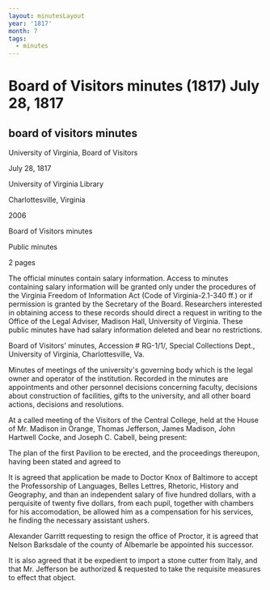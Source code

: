 ```yaml
---
layout: minutesLayout
year: '1817'
month: 7
tags:
  - minutes
---
```

Board of Visitors minutes (1817) July 28, 1817
==============================================

board of visitors minutes
-------------------------

University of Virginia, Board of Visitors

July 28, 1817

University of Virginia Library

Charlottesville, Virginia

2006

Board of Visitors minutes

Public minutes

2 pages

The official minutes contain salary information. Access to minutes containing salary information will be granted only under the procedures of the Virginia Freedom of Information Act (Code of Virginia-2.1-340 ff.) or if permission is granted by the Secretary of the Board. Researchers interested in obtaining access to these records should direct a request in writing to the Office of the Legal Adviser, Madison Hall, University of Virginia. These public minutes have had salary information deleted and bear no restrictions.

Board of Visitors' minutes, Accession # RG-1/1/, Special Collections Dept., University of Virginia, Charlottesville, Va.

Minutes of meetings of the university's governing body which is the legal owner and operator of the institution. Recorded in the minutes are appointments and other personnel decisions concerning faculty, decisions about construction of facilities, gifts to the university, and all other board actions, decisions and resolutions.

At a called meeting of the Visitors of the Central College, held at the House of Mr. Madison in Orange, Thomas Jefferson, James Madison, John Hartwell Cocke, and Joseph C. Cabell, being present:

The plan of the first Pavilion to be erected, and the proceedings thereupon, having been stated and agreed to

It is agreed that application be made to Doctor Knox of Baltimore to accept the Professorship of Languages, Belles Lettres, Rhetoric, History and Geography, and than an independent salary of five hundred dollars, with a perquisite of twenty five dollars, from each pupil, together with chambers for his accomodation, be allowed him as a compensation for his services, he finding the necessary assistant ushers.

Alexander Garritt requesting to resign the office of Proctor, it is agreed that Nelson Barksdale of the county of Albemarle be appointed his successor.

It is also agreed that it be expedient to import a stone cutter from Italy, and that Mr. Jefferson be authorized & requested to take the requisite measures to effect that object.
